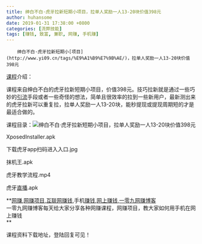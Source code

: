 ```yaml
---
title: 绅白不白·虎牙拉新短期小项目，拉单人奖励一人13-20块价值398元
author: huhansome
date: 2019-01-31 17:38:00 +0800
categories: [流弊技能]
tags: [赚钱, 致富, 兼职, 网赚, 手机赚]
---
```



        绅白不白·虎牙拉新短期小[项目](http://www.yi09.cn/tags/%E9%A1%B9%E7%9B%AE/)，拉单人奖励一人13-20块价值398元

[课程](http://www.yi09.cn/tags/%E8%AF%BE%E7%A8%8B/)介绍：

课程来自绅白不白的虎牙拉新短期小项目，价值398元。技巧拉新就是通过一些巧妙的[引流](http://www.yi09.cn/tags/%E5%BC%95%E6%B5%81/)手段或者一些奇怪的想法，简单且很效率的拉到一些新用户，最新测出来的虎牙拉新可以重复拉，拉单人奖励一人13-20块，能秒提现或提现周期短的才是最适合做的。

课程目录：![绅白不白·虎牙拉新短期小项目，拉单人奖励一人13-20块价值398元
](http://www.yi09.cn/zb_users/upload/2022/01/20220113204356164207783677426.jpeg)

XposedInstaller.apk

下载虎牙app扫码进入入口.jpg

抹机王.apk

虎牙教学流程.mp4

虎牙[直播](http://www.yi09.cn/tags/%E7%9B%B4%E6%92%AD/).apk

  

  
  
  
  
  
  
  
  
**[网赚](http://www.yi09.cn/tags/%E7%BD%91%E8%B5%9A/),[网赚项目](http://www.yi09.cn/tags/%E7%BD%91%E8%B5%9A%E9%A1%B9%E7%9B%AE/),[互联网赚钱](http://www.yi09.cn/tags/%E4%BA%92%E8%81%94%E7%BD%91%E8%B5%9A%E9%92%B1/),手机[赚钱](http://www.yi09.cn/tags/%E8%B5%9A%E9%92%B1/),[网上赚钱](http://www.yi09.cn/tags/%E7%BD%91%E4%B8%8A%E8%B5%9A%E9%92%B1/),[一零九网赚博客](http://www.yi09.cn/tags/%E4%B8%80%E9%9B%B6%E4%B9%9D%E7%BD%91%E8%B5%9A%E5%8D%9A%E5%AE%A2/)  
一零九网赚博客每天给大家分享各种网赚课程，网赚项目，教大家如何用手机在网上赚钱  
**  
  
  

课程资料下载地址，登陆回复可见！

